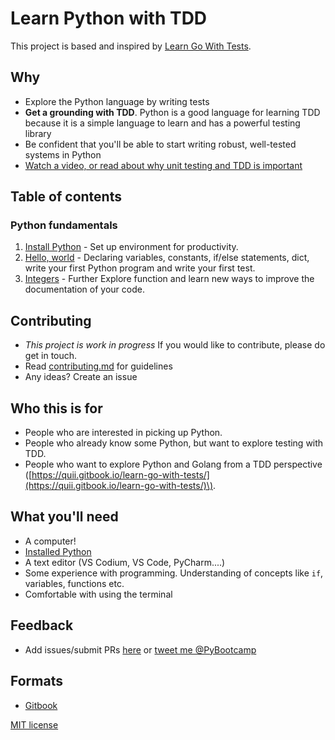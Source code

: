 # Learn Python with TDD

This project is based and inspired by [Learn Go With Tests](https://quii.gitbook.io/learn-go-with-tests/).

## Why

* Explore the Python language by writing tests
* **Get a grounding with TDD**. Python is a good language for learning TDD because it is a simple language to learn and has a powerful testing library
* Be confident that you'll be able to start writing robust, well-tested systems in Python
* [Watch a video, or read about why unit testing and TDD is important](why.md)

## Table of contents

### Python fundamentals

1. [Install Python](install-python.md) - Set up environment for productivity.
2. [Hello, world](hello-world.md) - Declaring variables, constants, if/else statements, dict, write your first Python program and write your first test.
3. [Integers](integers.md) - Further Explore function and learn new ways to improve the documentation of your code.

## Contributing

* _This project is work in progress_ If you would like to contribute, please do get in touch.
* Read [contributing.md](contributing.md) for guidelines
* Any ideas? Create an issue

## Who this is for

* People who are interested in picking up Python.
* People who already know some Python, but want to explore testing with TDD.
* People who want to explore Python and Golang from a TDD perspective \([https://quii.gitbook.io/learn-go-with-tests/](https://quii.gitbook.io/learn-go-with-tests/)\).

## What you'll need

* A computer!
* [Installed Python](https://www.python.org/)
* A text editor \(VS Codium, VS Code, PyCharm....\)
* Some experience with programming. Understanding of concepts like `if`, variables, functions etc.
* Comfortable with using the terminal

## Feedback

* Add issues/submit PRs [here](https://github.com/py-bootcamp/learn-python-with-tdd) or [tweet me @PyBootcamp](https://twitter.com/pybootcamp)

## Formats

* [Gitbook](https://learn-python-with-tdd.pybootcamp.com)

[MIT license](LICENSE.md)

